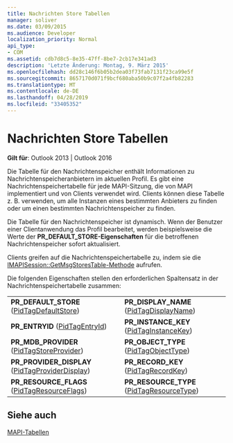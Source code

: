 ```yaml
---
title: Nachrichten Store Tabellen
manager: soliver
ms.date: 03/09/2015
ms.audience: Developer
localization_priority: Normal
api_type:
- COM
ms.assetid: cdb7d8c5-8e35-47ff-8be7-2cb17e341ad3
description: 'Letzte Änderung: Montag, 9. März 2015'
ms.openlocfilehash: dd28c146f6b05b2dea03f73fab7131f23ca99e5f
ms.sourcegitcommit: 8657170d071f9bcf680aba50b9c07f2a4fb82283
ms.translationtype: MT
ms.contentlocale: de-DE
ms.lasthandoff: 04/28/2019
ms.locfileid: "33405352"
---
```

# <a name="message-store-tables"></a>Nachrichten Store Tabellen

  
  
**Gilt für**: Outlook 2013 | Outlook 2016 
  
Die Tabelle für den Nachrichtenspeicher enthält Informationen zu Nachrichtenspeicheranbietern im aktuellen Profil. Es gibt eine Nachrichtenspeichertabelle für jede MAPI-Sitzung, die von MAPI implementiert und von Clients verwendet wird. Clients können diese Tabelle z. B. verwenden, um alle Instanzen eines bestimmten Anbieters zu finden oder um einen bestimmten Nachrichtenspeicher zu finden. 
  
Die Tabelle für den Nachrichtenspeicher ist dynamisch. Wenn der Benutzer einer Clientanwendung das Profil bearbeitet, werden beispielsweise die Werte der **PR_DEFAULT_STORE-Eigenschaften** für die betroffenen Nachrichtenspeicher sofort aktualisiert. 
  
Clients greifen auf die Nachrichtenspeichertabelle zu, indem sie die [IMAPISession::GetMsgStoresTable-Methode](imapisession-getmsgstorestable.md) aufrufen. 
  
Die folgenden Eigenschaften stellen den erforderlichen Spaltensatz in der Nachrichtenspeichertabelle zusammen:
  
|||
|:-----|:-----|
|**PR_DEFAULT_STORE** ([PidTagDefaultStore](pidtagdefaultstore-canonical-property.md))  <br/> |**PR_DISPLAY_NAME** ([PidTagDisplayName](pidtagdisplayname-canonical-property.md))  <br/> |
|**PR_ENTRYID** ([PidTagEntryId](pidtagentryid-canonical-property.md))  <br/> |**PR_INSTANCE_KEY** ([PidTagInstanceKey](pidtaginstancekey-canonical-property.md))  <br/> |
|**PR_MDB_PROVIDER** ([PidTagStoreProvider](pidtagstoreprovider-canonical-property.md))  <br/> |**PR_OBJECT_TYPE** ([PidTagObjectType](pidtagobjecttype-canonical-property.md))  <br/> |
|**PR_PROVIDER_DISPLAY** ([PidTagProviderDisplay](pidtagproviderdisplay-canonical-property.md))  <br/> |**PR_RECORD_KEY** ([PidTagRecordKey](pidtagrecordkey-canonical-property.md))  <br/> |
|**PR_RESOURCE_FLAGS** ([PidTagResourceFlags](pidtagresourceflags-canonical-property.md))  <br/> |**PR_RESOURCE_TYPE** ([PidTagResourceType](pidtagresourcetype-canonical-property.md))  <br/> |
   
## <a name="see-also"></a>Siehe auch



[MAPI-Tabellen](mapi-tables.md)

